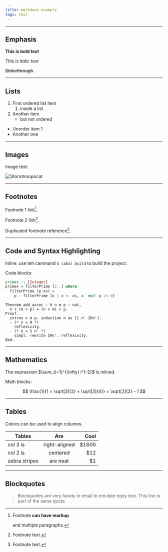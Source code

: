 ```yaml
---
title: markdown example
tags: test
---
```


------

## Emphasis

**This is bold text**

*This is italic text*

~~Strikethrough~~

------

## Lists

1. First ordered list item
   1. inside a list
2. Another item
   - but not ordered

- Unorder item 1
- Another one

------

## Images

Image test:

![Stormtroopocat](https://octodex.github.com/images/stormtroopocat.jpg "The Stormtroopocat")

------

## Footnotes

Footnote 1 link[^first].

Footnote 2 link[^second].

Duplicated footnote reference[^second].

[^first]: Footnote **can have markup**

    and multiple paragraphs.

[^second]: Footnote text.

------

## Code and Syntax Highlighting

Inline: use teh cammand `$ cabal build` to build the project.

Code blocks:

```haskell
primes :: [Integer]
primes = filterPrime [2..] where
  filterPrime (p:xs) =
    p : filterPrime [x | x <- xs, x `mod` p /= 0]
```

```coq
Theorem add_assoc : ∀ n m p : nat,
  n + (m + p) = (n + m) + p.
Proof.
  intros n m p. induction n as [| n' IHn'].
  - (* n = 0 *)
    reflexivity.
  - (* n = S n' *)
    simpl. rewrite IHn'. reflexivity. 
Qed.
```

------

## Mathematics

The expression $\sum_{i=1}^{\infty} i^{-2}$ is inlined.

Math blocks:

$$
\frac{1}{1 + \sqrt[3]{2} + \sqrt[3]{4}} = \sqrt[3]{2} - 1
$$

------

## Tables

Colons can be used to align columns.

| Tables        |      Are      |  Cool |
| ------------- | :-----------: | ----: |
| col 3 is      | right-aligned | $1600 |
| col 2 is      |   centered    |   $12 |
| zebra stripes |   are neat    |    $1 |

------

## Blockquotes

> Blockquotes are very handy in email to emulate reply text.
> This line is part of the same quote.
